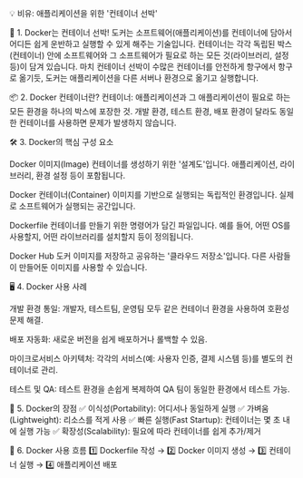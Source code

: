 <p>💡 비유: 애플리케이션을 위한 '컨테이너 선박'</p>
<p>🚢 1. Docker는 컨테이너 선박!
도커는 소프트웨어(애플리케이션)를 컨테이너에 담아서 어디든 쉽게 운반하고 실행할 수 있게 해주는 기술입니다.
컨테이너는 각각 독립된 박스(컨테이너) 안에 소프트웨어와 그 소프트웨어가 필요로 하는 모든 것(라이브러리, 설정 등)이 담겨 있습니다.
마치 컨테이너 선박이 수많은 컨테이너를 안전하게 항구에서 항구로 옮기듯, 도커는 애플리케이션을 다른 서버나 환경으로 옮기고 실행합니다.</p>
<p>📦 2. Docker 컨테이너란?
컨테이너: 애플리케이션과 그 애플리케이션이 필요로 하는 모든 환경을 하나의 박스에 포장한 것.
개발 환경, 테스트 환경, 배포 환경이 달라도 동일한 컨테이너를 사용하면 문제가 발생하지 않습니다.</p>
<p>🛠️ 3. Docker의 핵심 구성 요소</p>
<p>Docker 이미지(Image)
컨테이너를 생성하기 위한 '설계도'입니다.
애플리케이션, 라이브러리, 환경 설정 등이 포함됩니다.</p>
<p>Docker 컨테이너(Container)
이미지를 기반으로 실행되는 독립적인 환경입니다.
실제로 소프트웨어가 실행되는 공간입니다.</p>
<p>Dockerfile
컨테이너를 만들기 위한 명령어가 담긴 파일입니다.
예를 들어, 어떤 OS를 사용할지, 어떤 라이브러리를 설치할지 등이 정의됩니다.</p>
<p>Docker Hub
도커 이미지를 저장하고 공유하는 '클라우드 저장소'입니다.
다른 사람들이 만들어둔 이미지를 사용할 수 있습니다.</p>
<p>🖥️ 4. Docker 사용 사례</p>
<p>개발 환경 통일:
개발자, 테스트팀, 운영팀 모두 같은 컨테이너 환경을 사용하여 호환성 문제 해결.</p>
<p>배포 자동화:
새로운 버전을 쉽게 배포하거나 롤백할 수 있음.</p>
<p>마이크로서비스 아키텍처:
각각의 서비스(예: 사용자 인증, 결제 시스템 등)를 별도의 컨테이너로 관리.</p>
<p>테스트 및 QA:
테스트 환경을 손쉽게 복제하여 QA 팀이 동일한 환경에서 테스트 가능.</p>
<p>🚀 5. Docker의 장점
✅ 이식성(Portability): 어디서나 동일하게 실행
✅ 가벼움(Lightweight): 리소스를 적게 사용
✅ 빠른 실행(Fast Startup): 컨테이너는 몇 초 내에 실행 가능
✅ 확장성(Scalability): 필요에 따라 컨테이너를 쉽게 추가/제거</p>
<p>🎯 6. Docker 사용 흐름
1️⃣ Dockerfile 작성 → 2️⃣ Docker 이미지 생성 → 3️⃣ 컨테이너 실행 → 4️⃣ 애플리케이션 배포</p>